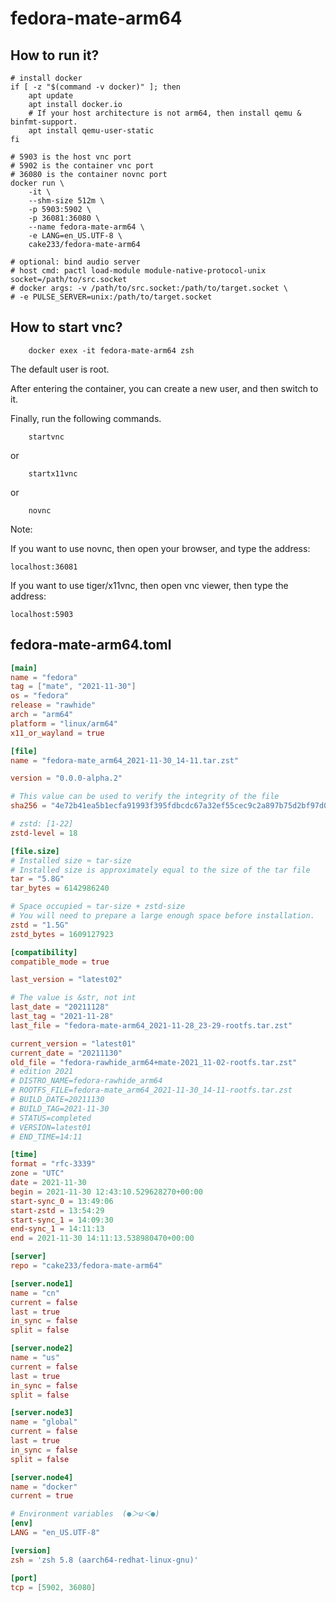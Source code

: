 # fedora-mate-arm64

## How to run it?

```shell
# install docker
if [ -z "$(command -v docker)" ]; then
    apt update
    apt install docker.io
    # If your host architecture is not arm64, then install qemu & binfmt-support.
    apt install qemu-user-static
fi

# 5903 is the host vnc port
# 5902 is the container vnc port
# 36080 is the container novnc port
docker run \
    -it \
    --shm-size 512m \
    -p 5903:5902 \
    -p 36081:36080 \
    --name fedora-mate-arm64 \
    -e LANG=en_US.UTF-8 \
    cake233/fedora-mate-arm64

# optional: bind audio server
# host cmd: pactl load-module module-native-protocol-unix socket=/path/to/src.socket
# docker args: -v /path/to/src.socket:/path/to/target.socket \
# -e PULSE_SERVER=unix:/path/to/target.socket

```

## How to start vnc?

```shell
    docker exex -it fedora-mate-arm64 zsh
```

The default user is root.

After entering the container, you can create a new user, and then switch to it.

Finally, run the following commands.

```shell
    startvnc
```

or

```shell
    startx11vnc
```

or

```shell
    novnc
```

Note:

If you want to use novnc, then open your browser, and type the address:

```
localhost:36081
```

If you want to use tiger/x11vnc, then open vnc viewer, then type the address:

```
localhost:5903
```

## fedora-mate-arm64.toml

```toml
[main]
name = "fedora"
tag = ["mate", "2021-11-30"]
os = "fedora"
release = "rawhide"
arch = "arm64"
platform = "linux/arm64"
x11_or_wayland = true

[file]
name = "fedora-mate_arm64_2021-11-30_14-11.tar.zst"

version = "0.0.0-alpha.2"

# This value can be used to verify the integrity of the file
sha256 = "4e72b41ea5b1ecfa91993f395fdbcdc67a32ef55cec9c2a897b75d2bf97d0187"

# zstd: [1-22]
zstd-level = 18

[file.size]
# Installed size ≈ tar-size
# Installed size is approximately equal to the size of the tar file
tar = "5.8G"
tar_bytes = 6142986240

# Space occupied ≈ tar-size + zstd-size
# You will need to prepare a large enough space before installation.
zstd = "1.5G"
zstd_bytes = 1609127923

[compatibility]
compatible_mode = true

last_version = "latest02"

# The value is &str, not int
last_date = "20211128"
last_tag = "2021-11-28"
last_file = "fedora-mate-arm64_2021-11-28_23-29-rootfs.tar.zst"

current_version = "latest01"
current_date = "20211130"
old_file = "fedora-rawhide_arm64+mate-2021_11-02-rootfs.tar.zst"
# edition 2021
# DISTRO_NAME=fedora-rawhide_arm64
# ROOTFS_FILE=fedora-mate_arm64_2021-11-30_14-11-rootfs.tar.zst
# BUILD_DATE=20211130
# BUILD_TAG=2021-11-30
# STATUS=completed
# VERSION=latest01
# END_TIME=14:11

[time]
format = "rfc-3339"
zone = "UTC"
date = 2021-11-30
begin = 2021-11-30 12:43:10.529628270+00:00
start-sync_0 = 13:49:06
start-zstd = 13:54:29
start-sync_1 = 14:09:30
end-sync_1 = 14:11:13
end = 2021-11-30 14:11:13.538980470+00:00

[server]
repo = "cake233/fedora-mate-arm64"

[server.node1]
name = "cn"
current = false
last = true
in_sync = false
split = false

[server.node2]
name = "us"
current = false
last = true
in_sync = false
split = false

[server.node3]
name = "global"
current = false
last = true
in_sync = false
split = false

[server.node4]
name = "docker"
current = true

# Environment variables  (●＞ω＜●)
[env]
LANG = "en_US.UTF-8"

[version]
zsh = 'zsh 5.8 (aarch64-redhat-linux-gnu)'

[port]
tcp = [5902, 36080]
```
